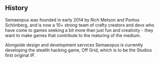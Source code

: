 ## History

Semaeopus was founded in early 2014 by Rich Metson and Pontus Schönberg, and is now a 10+ strong team of crafty creators and devs who have come to games seeking a bit more than just fun and creativity - they want to make games that contribute to the maturing of the medium.

Alongside design and development services Semaeopus is currently developing the stealth hacking game, Off Grid, which is to be the Studios first original IP.